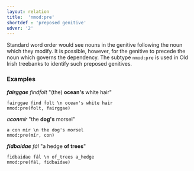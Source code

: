```yaml
---
layout: relation
title:  'nmod:pre'
shortdef : 'preposed genitive'
udver: '2'
---
```


Standard word order would see nouns in the genitive following the noun which they modify. It is possible, however, for the genitive to precede the noun which governs the dependency. The subtype `nmod:pre` is used in Old Irish treebanks to identify such preposed genitives.

### Examples

_<b>fairggae</b> findḟolt_ "(the) <b>ocean's</b> white hair"

~~~ sdparse
fairggae find ḟolt \n ocean's white hair
nmod:pre(ḟolt, fairggae)
~~~

_a<b>con</b>mír_ "the <b>dog's</b> morsel"

~~~ sdparse
a con mír \n the dog's morsel
nmod:pre(mír, con)
~~~

_<b>fidbaidae</b> fál_ "a hedge <b>of trees</b>"

~~~ sdparse
fidbaidae fál \n of_trees a_hedge
nmod:pre(fál, fidbaidae)
~~~
<!-- Interlanguage links updated Út 9. května 2023, 20:04:21 CEST -->
